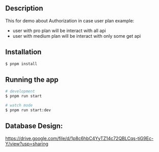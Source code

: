 ## Description

This for demo about Authorization in case user plan
example: 
- user with pro plan will be interact with all api
- user with medium plan will be interact with only some get api

## Installation

```bash
$ pnpm install
```

## Running the app

```bash
# development
$ pnpm run start

# watch mode
$ pnpm run start:dev
```

## Database Design:
https://drive.google.com/file/d/1p8c6hbC4YyTZ14c72QBLCqs-tiG9Ec-Y/view?usp=sharing